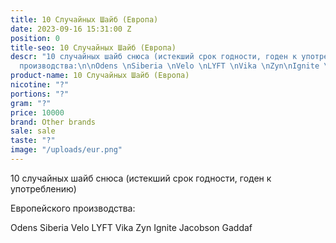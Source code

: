 ```yaml
---
title: 10 Случайных Шайб (Европа)
date: 2023-09-16 15:31:00 Z
position: 0
title-seo: 10 Случайных Шайб (Европа)
descr: "10 случайных шайб снюса (истекший срок годности, годен к употреблению) \n\nЕвропейского
  производства:\n\nOdens \nSiberia \nVelo \nLYFT \nVika \nZyn\nIgnite \nJacobson \nGaddaf"
product-name: 10 Случайных Шайб (Европа)
nicotine: "?"
portions: "?"
gram: "?"
price: 10000
brand: Other brands
sale: sale
taste: "?"
image: "/uploads/eur.png"
---
```


10 случайных шайб снюса (истекший срок годности, годен к употреблению) 

Европейского производства:

Odens 
Siberia 
Velo 
LYFT 
Vika 
Zyn
Ignite 
Jacobson 
Gaddaf